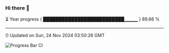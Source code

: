 ### Hi there 👋

⏳ Year progress { ██████████████████████████▁▁▁▁ } 89.66 %

---

⏰ Updated on Sun, 24 Nov 2024 03:50:26 GMT

![Progress Bar CI](https://github.com/IshwaranRudhara/GIT-ACTION/workflows/Progress%20Bar%20CI/badge.svg)

